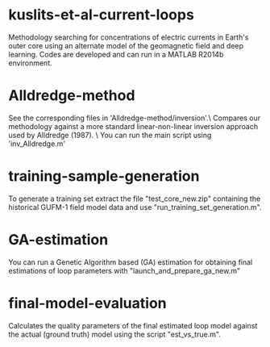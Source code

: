 # kuslits-et-al-current-loops
Methodology searching for concentrations of electric currents in Earth's outer core using an alternate model of the geomagnetic field and deep learning.
Codes are developed and can run in a MATLAB R2014b environment.

# Alldredge-method
See the corresponding files in 'Alldredge-method/inversion'.\\
Compares our methodology against a more standard linear-non-linear inversion approach used by Alldredge (1987). \\
You can run the main script using 'inv_Alldredge.m'

# training-sample-generation
To generate a training set extract the file "test_core_new.zip" containing the historical GUFM-1 field model data and use "run_training_set_generation.m".

# GA-estimation
You can run a Genetic Algorithm based (GA) estimation for obtaining final estimations of loop parameters with "launch_and_prepare_ga_new.m"

# final-model-evaluation
Calculates the quality parameters of the final estimated loop model against the actual (ground truth) model using the script "est_vs_true.m".
